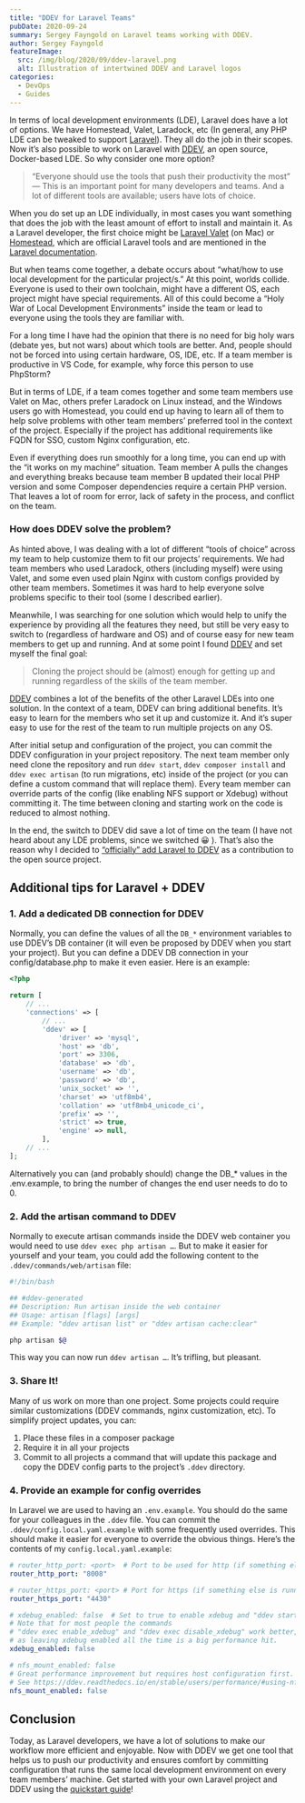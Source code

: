 ```yaml
---
title: "DDEV for Laravel Teams"
pubDate: 2020-09-24
summary: Sergey Fayngold on Laravel teams working with DDEV.
author: Sergey Fayngold
featureImage:
  src: /img/blog/2020/09/ddev-laravel.png
  alt: Illustration of intertwined DDEV and Laravel logos
categories:
  - DevOps
  - Guides
---
```


In terms of local development environments (LDE), Laravel does have a lot of options. We have Homestead, Valet, Laradock, etc (In general, any PHP LDE can be tweaked to support [Laravel](https://laravel.com/)). They all do the job in their scopes. Now it’s also possible to work on Laravel with [DDEV](https://ddev.com/ddev-local/), an open source, Docker-based LDE. So why consider one more option?

> “Everyone should use the tools that push their productivity the most” — This is an important point for many developers and teams. And a lot of different tools are available; users have lots of choice.

When you do set up an LDE individually, in most cases you want something that does the job with the least amount of effort to install and maintain it. As a Laravel developer, the first choice might be [Laravel Valet](https://laravel.com/docs/valet) (on Mac) or [Homestead](https://laravel.com/docs/homestead), which are official Laravel tools and are mentioned in the [Laravel documentation](https://laravel.com/docs).

But when teams come together, a debate occurs about “what/how to use local development for the particular project/s.” At this point, worlds collide. Everyone is used to their own toolchain, might have a different OS, each project might have special requirements. All of this could become a “Holy War of Local Development Environments” inside the team or lead to everyone using the tools they are familiar with.

For a long time I have had the opinion that there is no need for big holy wars (debate yes, but not wars) about which tools are better. And, people should not be forced into using certain hardware, OS, IDE, etc. If a team member is productive in VS Code, for example, why force this person to use PhpStorm?

But in terms of LDE, if a team comes together and some team members use Valet on Mac, others prefer Laradock on Linux instead, and the Windows users go with Homestead, you could end up having to learn all of them to help solve problems with other team members’ preferred tool in the context of the project. Especially if the project has additional requirements like FQDN for SSO, custom Nginx configuration, etc.

Even if everything does run smoothly for a long time, you can end up with the “it works on my machine” situation. Team member A pulls the changes and everything breaks because team member B updated their local PHP version and some Composer dependencies require a certain PHP version. That leaves a lot of room for error, lack of safety in the process, and conflict on the team.

### How does DDEV solve the problem?

As hinted above, I was dealing with a lot of different “tools of choice” across my team to help customize them to fit our projects’ requirements. We had team members who used Laradock, others (including myself) were using Valet, and some even used plain Nginx with custom configs provided by other team members. Sometimes it was hard to help everyone solve problems specific to their tool (some I described earlier).

Meanwhile, I was searching for one solution which would help to unify the experience by providing all the features they need, but still be very easy to switch to (regardless of hardware and OS) and of course easy for new team members to get up and running. And at some point I found [DDEV](https://github.com/ddev/ddev) and set myself the final goal:

> Cloning the project should be (almost) enough for getting up and running regardless of the skills of the team member.

[DDEV](https://ddev.readthedocs.io/en/stable/) combines a lot of the benefits of the other Laravel LDEs into one solution. In the context of a team, DDEV can bring additional benefits. It’s easy to learn for the members who set it up and customize it. And it’s super easy to use for the rest of the team to run multiple projects on any OS.

After initial setup and configuration of the project, you can commit the DDEV configuration in your project repository. The next team member only need clone the repository and run `ddev start`, `ddev composer install` and `ddev exec artisan` (to run migrations, etc) inside of the project (or you can define a custom command that will replace them). Every team member can override parts of the config (like enabling NFS support or Xdebug) without committing it. The time between cloning and starting work on the code is reduced to almost nothing.

In the end, the switch to DDEV did save a lot of time on the team (I have not heard about any LDE problems, since we switched 😀 ). That’s also the reason why I decided to [“officially” add Laravel to DDEV](https://ddev.readthedocs.io/en/stable/users/quickstart/#laravel) as a contribution to the open source project.

## Additional tips for Laravel + DDEV

### 1\. Add a dedicated DB connection for DDEV

Normally, you can define the values of all the `DB_*` environment variables to use DDEV’s DB container (it will even be proposed by DDEV when you start your project). But you can define a DDEV DB connection in your config/database.php to make it even easier. Here is an example:

```php
<?php

return [
    // ...
    'connections' => [
        // ...
        'ddev' => [
            'driver' => 'mysql',
            'host' => 'db',
            'port' => 3306,
            'database' => 'db',
            'username' => 'db',
            'password' => 'db',
            'unix_socket' => '',
            'charset' => 'utf8mb4',
            'collation' => 'utf8mb4_unicode_ci',
            'prefix' => '',
            'strict' => true,
            'engine' => null,
        ],
    // ...
];
```

Alternatively you can (and probably should) change the DB\_\* values in the .env.example, to bring the number of changes the end user needs to do to 0.

### 2\. Add the artisan command to DDEV

Normally to execute artisan commands inside the DDEV web container you would need to use `ddev exec php artisan …`. But to make it easier for yourself and your team, you could add the following content to the `.ddev/commands/web/artisan` file:

```bash
#!/bin/bash

## #ddev-generated
## Description: Run artisan inside the web container
## Usage: artisan [flags] [args]
## Example: "ddev artisan list" or "ddev artisan cache:clear"

php artisan $@
```

This way you can now run `ddev artisan …`. It’s trifling, but pleasant.

### 3. Share It!

Many of us work on more than one project. Some projects could require similar customizations (DDEV commands, nginx customization, etc). To simplify project updates, you can:

1. Place these files in a composer package
2. Require it in all your projects
3. Commit to all projects a command that will update this package and copy the DDEV config parts to the project’s `.ddev` directory.

### 4\. Provide an example for config overrides

In Laravel we are used to having an `.env.example`. You should do the same for your colleagues in the `.ddev` file. You can commit the `.ddev/config.local.yaml.example` with some frequently used overrides. This should make it easier for everyone to override the obvious things. Here’s the contents of my `config.local.yaml.example`:

```yaml
# router_http_port: <port>  # Port to be used for http (if something else is running on default port "80")
router_http_port: "8008"

# router_https_port: <port> # Port for https (if something else is running on default port "443")
router_https_port: "4430"

# xdebug_enabled: false  # Set to true to enable xdebug and "ddev start" or "ddev restart"
# Note that for most people the commands
# "ddev exec enable_xdebug" and "ddev exec disable_xdebug" work better,
# as leaving xdebug enabled all the time is a big performance hit.
xdebug_enabled: false

# nfs_mount_enabled: false
# Great performance improvement but requires host configuration first.
# See https://ddev.readthedocs.io/en/stable/users/performance/#using-nfs-to-mount-the-project-into-the-container
nfs_mount_enabled: false
```

## Conclusion

Today, as Laravel developers, we have a lot of solutions to make our workflow more efficient and enjoyable. Now with DDEV we get one tool that helps us to push our productivity and ensures comfort by committing configuration that runs the same local development environment on every team members’ machine. Get started with your own Laravel project and DDEV using the [quickstart guide](https://ddev.readthedocs.io/en/stable/users/quickstart/#laravel)!
